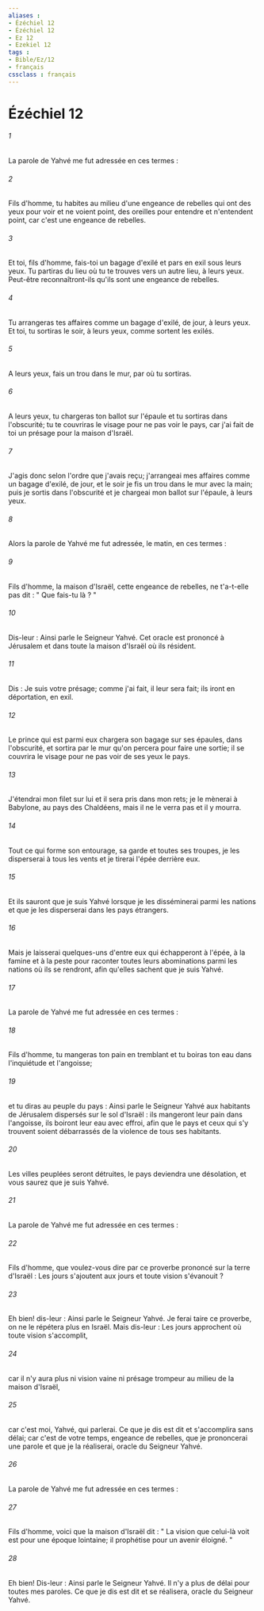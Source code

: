 ```yaml
---
aliases : 
- Ézéchiel 12
- Ézéchiel 12
- Ez 12
- Ezekiel 12
tags : 
- Bible/Ez/12
- français
cssclass : français
---
```


# Ézéchiel 12

###### 1
La parole de Yahvé me fut adressée en ces termes : 
###### 2
Fils d'homme, tu habites au milieu d'une engeance de rebelles qui ont des yeux pour voir et ne voient point, des oreilles pour entendre et n'entendent point, car c'est une engeance de rebelles. 
###### 3
Et toi, fils d'homme, fais-toi un bagage d'exilé et pars en exil sous leurs yeux. Tu partiras du lieu où tu te trouves vers un autre lieu, à leurs yeux. Peut-être reconnaîtront-ils qu'ils sont une engeance de rebelles. 
###### 4
Tu arrangeras tes affaires comme un bagage d'exilé, de jour, à leurs yeux. Et toi, tu sortiras le soir, à leurs yeux, comme sortent les exilés. 
###### 5
A leurs yeux, fais un trou dans le mur, par où tu sortiras. 
###### 6
A leurs yeux, tu chargeras ton ballot sur l'épaule et tu sortiras dans l'obscurité; tu te couvriras le visage pour ne pas voir le pays, car j'ai fait de toi un présage pour la maison d'Israël. 
###### 7
J'agis donc selon l'ordre que j'avais reçu; j'arrangeai mes affaires comme un bagage d'exilé, de jour, et le soir je fis un trou dans le mur avec la main; puis je sortis dans l'obscurité et je chargeai mon ballot sur l'épaule, à leurs yeux. 
###### 8
Alors la parole de Yahvé me fut adressée, le matin, en ces termes : 
###### 9
Fils d'homme, la maison d'Israël, cette engeance de rebelles, ne t'a-t-elle pas dit : " Que fais-tu là ? " 
###### 10
Dis-leur : Ainsi parle le Seigneur Yahvé. Cet oracle est prononcé à Jérusalem et dans toute la maison d'Israël où ils résident. 
###### 11
Dis : Je suis votre présage; comme j'ai fait, il leur sera fait; ils iront en déportation, en exil. 
###### 12
Le prince qui est parmi eux chargera son bagage sur ses épaules, dans l'obscurité, et sortira par le mur qu'on percera pour faire une sortie; il se couvrira le visage pour ne pas voir de ses yeux le pays. 
###### 13
J'étendrai mon filet sur lui et il sera pris dans mon rets; je le mènerai à Babylone, au pays des Chaldéens, mais il ne le verra pas et il y mourra. 
###### 14
Tout ce qui forme son entourage, sa garde et toutes ses troupes, je les disperserai à tous les vents et je tirerai l'épée derrière eux. 
###### 15
Et ils sauront que je suis Yahvé lorsque je les disséminerai parmi les nations et que je les disperserai dans les pays étrangers. 
###### 16
Mais je laisserai quelques-uns d'entre eux qui échapperont à l'épée, à la famine et à la peste pour raconter toutes leurs abominations parmi les nations où ils se rendront, afin qu'elles sachent que je suis Yahvé. 
###### 17
La parole de Yahvé me fut adressée en ces termes : 
###### 18
Fils d'homme, tu mangeras ton pain en tremblant et tu boiras ton eau dans l'inquiétude et l'angoisse; 
###### 19
et tu diras au peuple du pays : Ainsi parle le Seigneur Yahvé aux habitants de Jérusalem dispersés sur le sol d'Israël : ils mangeront leur pain dans l'angoisse, ils boiront leur eau avec effroi, afin que le pays et ceux qui s'y trouvent soient débarrassés de la violence de tous ses habitants. 
###### 20
Les villes peuplées seront détruites, le pays deviendra une désolation, et vous saurez que je suis Yahvé. 
###### 21
La parole de Yahvé me fut adressée en ces termes : 
###### 22
Fils d'homme, que voulez-vous dire par ce proverbe prononcé sur la terre d'Israël : Les jours s'ajoutent aux jours et toute vision s'évanouit ? 
###### 23
Eh bien! dis-leur : Ainsi parle le Seigneur Yahvé. Je ferai taire ce proverbe, on ne le répétera plus en Israël. Mais dis-leur : Les jours approchent où toute vision s'accomplit, 
###### 24
car il n'y aura plus ni vision vaine ni présage trompeur au milieu de la maison d'Israël, 
###### 25
car c'est moi, Yahvé, qui parlerai. Ce que je dis est dit et s'accomplira sans délai; car c'est de votre temps, engeance de rebelles, que je prononcerai une parole et que je la réaliserai, oracle du Seigneur Yahvé. 
###### 26
La parole de Yahvé me fut adressée en ces termes : 
###### 27
Fils d'homme, voici que la maison d'Israël dit : " La vision que celui-là voit est pour une époque lointaine; il prophétise pour un avenir éloigné. " 
###### 28
Eh bien! Dis-leur : Ainsi parle le Seigneur Yahvé. Il n'y a plus de délai pour toutes mes paroles. Ce que je dis est dit et se réalisera, oracle du Seigneur Yahvé. 
